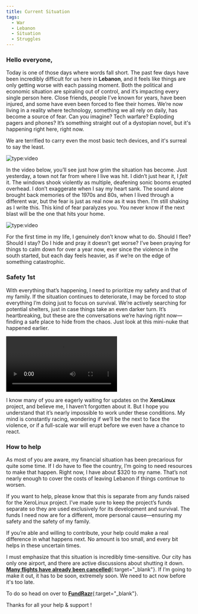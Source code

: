 ```yaml
---
title: Current Situation
tags:
  - War
  - Lebanon
  - Situation
  - Struggles
---
```

### Hello everyone,

Today is one of those days where words fall short. The past few days have been incredibly difficult for us here in **Lebanon**, and it feels like things are only getting worse with each passing moment. Both the political and economic situation are spiraling out of control, and it’s impacting every single person here. Close friends, people I’ve known for years, have been injured, and some have even been forced to flee their homes. We’re now living in a reality where technology, something we all rely on daily, has become a source of fear. Can you imagine? Tech warfare? Exploding pagers and phones? It’s something straight out of a dystopian novel, but it's happening right here, right now.

We are terrified to carry even the most basic tech devices, and it's surreal to say the least.

![type:video](https://www.youtube.com/embed/OmeKpICXiBA)

In the video below, you’ll see just how grim the situation has become. Just yesterday, a town not far from where I live was hit. I didn’t just hear it, I *felt* it. The windows shook violently as multiple, deafening sonic booms erupted overhead. I don’t exaggerate when I say my heart sank. The sound alone brought back memories of the 1970s and 80s, when I lived through a different war, but the fear is just as real now as it was then. I’m still shaking as I write this. This kind of fear paralyzes you. You never know if the next blast will be the one that hits your home.

![type:video](https://www.youtube.com/embed/tC1a3kk8jKQ)

For the first time in my life, I genuinely don’t know what to do. Should I flee? Should I stay? Do I hide and pray it doesn’t get worse? I’ve been praying for things to calm down for over a year now, ever since the violence in the south started, but each day feels heavier, as if we’re on the edge of something catastrophic.

### Safety 1st

With everything that’s happening, I need to prioritize my safety and that of my family. If the situation continues to deteriorate, I may be forced to stop everything I’m doing just to focus on survival. We’re actively searching for potential shelters, just in case things take an even darker turn. It’s heartbreaking, but these are the conversations we’re having right now—finding a safe place to hide from the chaos. Just look at this mini-nuke that happened earlier.

![type:video](https://dl.techxero.com/files/boom.mp4)

I know many of you are eagerly waiting for updates on the **XeroLinux** project, and believe me, I haven’t forgotten about it. But I hope you understand that it’s nearly impossible to work under these conditions. My mind is constantly racing, wondering if we’ll be the next to face the violence, or if a full-scale war will erupt before we even have a chance to react.

### How to help

As most of you are aware, my financial situation has been precarious for quite some time. If I do have to flee the country, I’m going to need resources to make that happen. Right now, I have about $320 to my name. That’s not nearly enough to cover the costs of leaving Lebanon if things continue to worsen.

If you want to help, please know that this is separate from any funds raised for the XeroLinux project. I’ve made sure to keep the project’s funds separate so they are used exclusively for its development and survival. The funds I need now are for a different, more personal cause—ensuring my safety and the safety of my family.

If you’re able and willing to contribute, your help could make a real difference in what happens next. No amount is too small, and every bit helps in these uncertain times.

I must emphasize that this situation is incredibly time-sensitive. Our city has only one airport, and there are active discussions about shutting it down. [**Many flights have already been cancelled**](https://today.lorientlejour.com/article/1428327/increase-in-flight-cancellations-at-beirut-airport-following-israeli-strikes.html){:target="_blank"}. If I’m going to make it out, it has to be soon, extremely soon. We need to act now before it's too late.

To do so head on over to [**FundRazr**](https://fundrazr.com/XeroLinux?ref=ab_eBckkc){:target="_blank"}.

Thanks for all your help & support !


